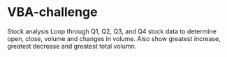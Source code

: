 # VBA-challenge
Stock analysis
Loop through Q1, Q2, Q3, and Q4 stock data to determine open, close, volume and changes in volume. Also show greatest increase, greatest decrease and greatest total volumn.

